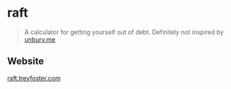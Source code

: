 # raft

> A calculator for getting yourself out of debt. Definitely not inspired by [unbury.me](https://unbury.me/)

## Website

[raft.treyfoster.com](https://raft.treyfoster.com)


